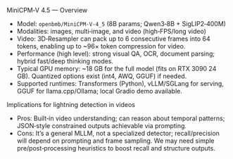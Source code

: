 MiniCPM‑V 4.5 — Overview

- Model: `openbmb/MiniCPM-V-4_5` (8B params; Qwen3‑8B + SigLIP2‑400M)
- Modalities: images, multi‑image, and video (high‑FPS/long video)
- Video: 3D‑Resampler can pack up to 6 consecutive frames into 64 tokens, enabling up to ~96× token compression for video.
- Performance (high level): strong visual QA, OCR, document parsing; hybrid fast/deep thinking modes.
- Typical GPU memory: ~18 GB for the full model (fits on RTX 3090 24 GB). Quantized options exist (int4, AWQ, GGUF) if needed.
- Supported runtimes: Transformers (Python), vLLM/SGLang for serving, GGUF for llama.cpp/Ollama; local Gradio demo available.

Implications for lightning detection in videos

- Pros: Built‑in video understanding; can reason about temporal patterns; JSON‑style constrained outputs achievable via prompting.
- Cons: It’s a general MLLM, not a specialized detector; recall/precision will depend on prompting and frame sampling. We may need simple pre/post‑processing heuristics to boost recall and structure outputs.

